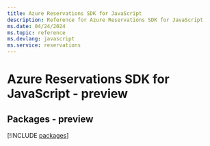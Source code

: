 ```yaml
---
title: Azure Reservations SDK for JavaScript
description: Reference for Azure Reservations SDK for JavaScript
ms.date: 04/24/2024
ms.topic: reference
ms.devlang: javascript
ms.service: reservations
---
```

# Azure Reservations SDK for JavaScript - preview
## Packages - preview
[!INCLUDE [packages](reservations-index.md)]